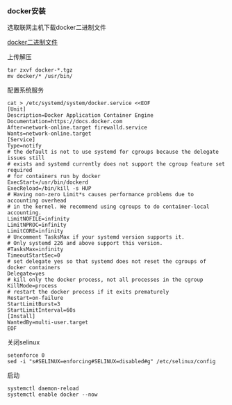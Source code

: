 ### docker安装

选取联网主机下载docker二进制文件

[docker二进制文件](https://download.docker.com/linux/static/stable/x86_64/)

上传解压

    tar zxvf docker-*.tgz
    mv docker/* /usr/bin/
    
配置系统服务

    cat > /etc/systemd/system/docker.service <<EOF
    [Unit]
    Description=Docker Application Container Engine
    Documentation=https://docs.docker.com
    After=network-online.target firewalld.service
    Wants=network-online.target
    [Service]
    Type=notify
    # the default is not to use systemd for cgroups because the delegate issues still
    # exists and systemd currently does not support the cgroup feature set required
    # for containers run by docker
    ExecStart=/usr/bin/dockerd
    ExecReload=/bin/kill -s HUP 
    # Having non-zero Limit*s causes performance problems due to accounting overhead
    # in the kernel. We recommend using cgroups to do container-local accounting.
    LimitNOFILE=infinity
    LimitNPROC=infinity
    LimitCORE=infinity
    # Uncomment TasksMax if your systemd version supports it.
    # Only systemd 226 and above support this version.
    #TasksMax=infinity
    TimeoutStartSec=0
    # set delegate yes so that systemd does not reset the cgroups of docker containers
    Delegate=yes
    # kill only the docker process, not all processes in the cgroup
    KillMode=process
    # restart the docker process if it exits prematurely
    Restart=on-failure
    StartLimitBurst=3
    StartLimitInterval=60s
    [Install]
    WantedBy=multi-user.target
    EOF

关闭selinux
    
    setenforce 0
    sed -i "s#SELINUX=enforcing#SELINUX=disabled#g" /etc/selinux/config
    
启动

    systemctl daemon-reload
    systemctl enable docker --now
   